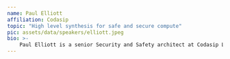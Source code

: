 ```yaml
---
name: Paul Elliott
affiliation: Codasip
topic: "High level synthesis for safe and secure compute"
pic: assets/data/speakers/elliott.jpeg
bio: >-
    Paul Elliott is a senior Security and Safety architect at Codasip Labs who has spent his career working in the semiconductor industry. He is a specialist in IoT hardware security, who helped build and went on to lead a new security architecture team at STMicroelectronics. Following a six-year period at Cerberus Security Labs, Paul joined the Codasip team where he is now responsible for the definition of leading-edge security and safety features for deployment via the Studio EDA tool.
---
```


